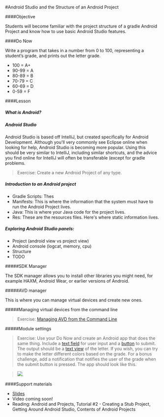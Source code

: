 #Android Studio and the Structure of an Android Project

####Objective

Students will become familiar with the project structure of a gradle Android Project
and know how to use basic Android Studio features.

####Do Now

Write a program that takes in a number from 0 to 100,
representing a student’s grade, and prints out the letter grade. 

* 100   = A+
* 90-99 = A
* 80-89 = B
* 70-79 = C
* 60-69 = D
* 0-59 = F

####Lesson

##### What is Android?
##### Android Studio
Android Studio is based off IntelliJ, but created specifically for Android Development. Although you'll very commonly see Eclipse online when looking for help, Android Studio is becoming more popular. Using this should be very similar to IntelliJ, including similar shortcuts, and the advice you find online for IntelliJ will often be transferable (except for gradle problems.

> Exercise: Create a new Android Project of any type.

##### Introduction to an Android project
* Gradle Scripts: Thes
* Manifests: This is where the information that the system must have to run the Android Project lives.
* Java: This is where your Java code for the project lives.
* Res: These are the resources files. Here's where static information lives.

##### Exploring Android Studio panels:
* Project (android view vs project view)
* Android console (logcat, memory, cpu)
* Structure
* TODO

#####SDK Manager

The SDK manager allows you to install other libraries you might need, for example HAXM, Android Wear,
or earlier versions of Android.

#####AVD manager

This is where you can manage virtual devices and create new ones.

#####Managing virtual devices from the command line

> Exercise: [Managing AVD from the Command Line](https://developer.android.com/tools/devices/managing-avds-cmdline.html)

#####Module settings

> Exercise: Use your Do Now and create an Android app that does the same thing. Include a 
[text field](http://developer.android.com/reference/android/widget/EditText.html) for user
input and a [button](http://developer.android.com/reference/android/widget/Button.html) to submit. The output should be a
[text view](http://developer.android.com/reference/android/widget/TextView.html)
of the letter. If you wish, you can try to make the
letter different colors based on the grade. For a bonus challenge, add a notification that notifies the user of the grade when the submit button is pressed. The app should look like this.

> ![](http://i.imgur.com/RgszB8z.png).

####Support materials

* [Slides](https://docs.google.com/presentation/d/1jyr6z24BY3Vz3fZtAb7wW4_rn52yZhpr9AgbHujPOAA/edit#slide=id.gae49e002c_0_108)
* Video coming soon!
* Reading: Android and Projects, Tutorial #2 - Creating a Stub Project,
Getting Around Android Studio, Contents of Android Projects
